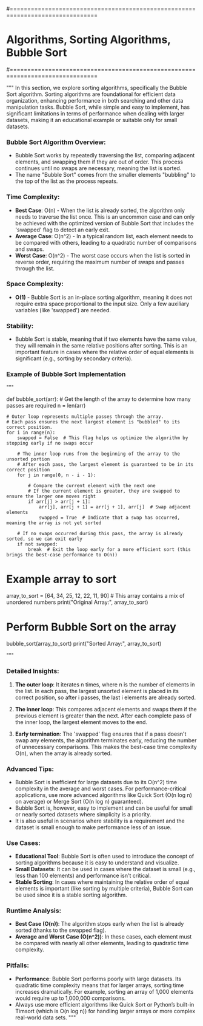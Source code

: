 #===============================================================================
# Algorithms, Sorting Algorithms, Bubble Sort
#===============================================================================

"""
In this section, we explore sorting algorithms, specifically the Bubble Sort algorithm.
Sorting algorithms are foundational for efficient data organization, enhancing performance
in both searching and other data manipulation tasks.
Bubble Sort, while simple and easy to implement, has significant limitations in terms of performance
when dealing with larger datasets, making it an educational example or suitable only for small datasets.

### Bubble Sort Algorithm Overview:
- Bubble Sort works by repeatedly traversing the list, comparing adjacent elements, 
  and swapping them if they are out of order. This process continues until no swaps are necessary,
  meaning the list is sorted.
- The name "Bubble Sort" comes from the smaller elements "bubbling" to the top of the list as the process repeats.

### Time Complexity:
- **Best Case**: O(n) - When the list is already sorted, the algorithm only needs to traverse the list once.
  This is an uncommon case and can only be achieved with the optimized version of Bubble Sort that includes
  the 'swapped' flag to detect an early exit.
- **Average Case**: O(n^2) - In a typical random list, each element needs to be compared with others,
  leading to a quadratic number of comparisons and swaps.
- **Worst Case**: O(n^2) - The worst case occurs when the list is sorted in reverse order, 
  requiring the maximum number of swaps and passes through the list.

### Space Complexity:
- **O(1)** - Bubble Sort is an in-place sorting algorithm, meaning it does not require extra space 
  proportional to the input size. Only a few auxiliary variables (like 'swapped') are needed.

### Stability:
- Bubble Sort is stable, meaning that if two elements have the same value, they will remain 
  in the same relative positions after sorting. This is an important feature in cases where 
  the relative order of equal elements is significant (e.g., sorting by secondary criteria).

### Example of Bubble Sort Implementation
"""

def bubble_sort(arr):
    # Get the length of the array to determine how many passes are required
    n = len(arr)
    
    # Outer loop represents multiple passes through the array.
    # Each pass ensures the next largest element is "bubbled" to its correct position.
    for i in range(n):
        swapped = False  # This flag helps us optimize the algorithm by stopping early if no swaps occur
        
        # The inner loop runs from the beginning of the array to the unsorted portion
        # After each pass, the largest element is guaranteed to be in its correct position
        for j in range(0, n - i - 1):
            
            # Compare the current element with the next one
            # If the current element is greater, they are swapped to ensure the larger one moves right
            if arr[j] > arr[j + 1]:
                arr[j], arr[j + 1] = arr[j + 1], arr[j]  # Swap adjacent elements
                swapped = True  # Indicate that a swap has occurred, meaning the array is not yet sorted
        
        # If no swaps occurred during this pass, the array is already sorted, so we can exit early
        if not swapped:
            break  # Exit the loop early for a more efficient sort (this brings the best-case performance to O(n))

# Example array to sort
array_to_sort = [64, 34, 25, 12, 22, 11, 90]  # This array contains a mix of unordered numbers
print("Original Array:", array_to_sort)

# Perform Bubble Sort on the array
bubble_sort(array_to_sort)
print("Sorted Array:", array_to_sort)

"""
### Detailed Insights:

1. **The outer loop**: It iterates n times, where n is the number of elements in the list.
   In each pass, the largest unsorted element is placed in its correct position, so 
   after i passes, the last i elements are already sorted.

2. **The inner loop**: This compares adjacent elements and swaps them if the previous element is greater
   than the next. After each complete pass of the inner loop, the largest element moves to the end.

3. **Early termination**: The 'swapped' flag ensures that if a pass doesn't swap any elements,
   the algorithm terminates early, reducing the number of unnecessary comparisons.
   This makes the best-case time complexity O(n), when the array is already sorted.

### Advanced Tips:
- Bubble Sort is inefficient for large datasets due to its O(n^2) time complexity in the average and worst cases.
  For performance-critical applications, use more advanced algorithms like Quick Sort (O(n log n) on average) 
  or Merge Sort (O(n log n) guaranteed).
- Bubble Sort is, however, easy to implement and can be useful for small or nearly sorted datasets 
  where simplicity is a priority.
- It is also useful in scenarios where stability is a requirement and the dataset is small enough 
  to make performance less of an issue.

### Use Cases:
- **Educational Tool**: Bubble Sort is often used to introduce the concept of sorting algorithms because
  it is easy to understand and visualize.
- **Small Datasets**: It can be used in cases where the dataset is small (e.g., less than 100 elements) 
  and performance isn't critical.
- **Stable Sorting**: In cases where maintaining the relative order of equal elements is important (like 
  sorting by multiple criteria), Bubble Sort can be used since it is a stable sorting algorithm.

### Runtime Analysis:
- **Best Case (O(n))**: The algorithm stops early when the list is already sorted (thanks to the swapped flag).
- **Average and Worst Case (O(n^2))**: In these cases, each element must be compared with nearly all other elements, 
  leading to quadratic time complexity.

### Pitfalls:
- **Performance**: Bubble Sort performs poorly with large datasets. Its quadratic time complexity means
  that for larger arrays, sorting time increases dramatically. 
  For example, sorting an array of 1,000 elements would require up to 1,000,000 comparisons.
- Always use more efficient algorithms like Quick Sort or Python’s built-in Timsort (which is O(n log n))
  for handling larger arrays or more complex real-world data sets.
"""
